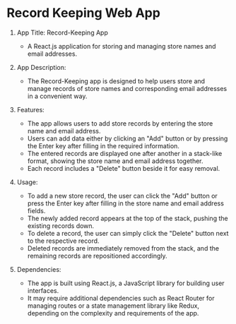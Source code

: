 # Record Keeping Web App

1. App Title: Record-Keeping App
   - A React.js application for storing and managing store names and email addresses.

2. App Description:
   - The Record-Keeping app is designed to help users store and manage records of store names and corresponding email addresses in a convenient way.

3. Features:
   - The app allows users to add store records by entering the store name and email address.
   - Users can add data either by clicking an "Add" button or by pressing the Enter key after filling in the required information.
   - The entered records are displayed one after another in a stack-like format, showing the store name and email address together.
   - Each record includes a "Delete" button beside it for easy removal.

4. Usage:
   - To add a new store record, the user can click the "Add" button or press the Enter key after filling in the store name and email address fields.
   - The newly added record appears at the top of the stack, pushing the existing records down.
   - To delete a record, the user can simply click the "Delete" button next to the respective record.
   - Deleted records are immediately removed from the stack, and the remaining records are repositioned accordingly.

5. Dependencies:
   - The app is built using React.js, a JavaScript library for building user interfaces.
   - It may require additional dependencies such as React Router for managing routes or a state management library like Redux, depending on the complexity and requirements of the app.
